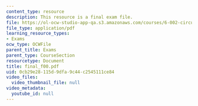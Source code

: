 ```yaml
---
content_type: resource
description: This resource is a final exam file.
file: https://ol-ocw-studio-app-qa.s3.amazonaws.com/courses/6-002-circuits-and-electronics-spring-2007/0cb29e28115d9dfa9c44c2545111ce84_final_f00.pdf
file_type: application/pdf
learning_resource_types:
- Exams
ocw_type: OCWFile
parent_title: Exams
parent_type: CourseSection
resourcetype: Document
title: final_f00.pdf
uid: 0cb29e28-115d-9dfa-9c44-c2545111ce84
video_files:
  video_thumbnail_file: null
video_metadata:
  youtube_id: null
---
```

